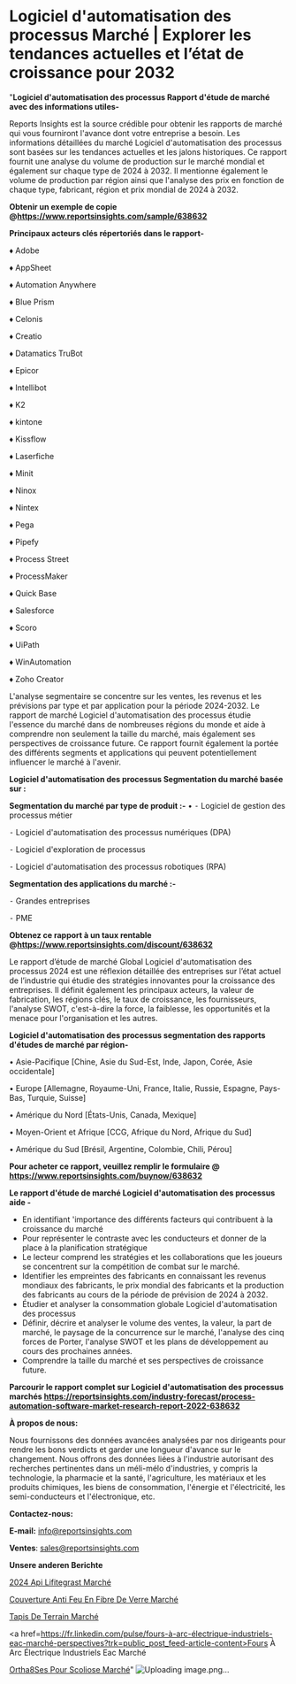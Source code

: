 # Logiciel d'automatisation des processus Marché | Explorer les tendances actuelles et l’état de croissance pour 2032

"<strong>Logiciel d'automatisation des processus Rapport d'étude de marché avec des informations utiles-</strong>

Reports Insights est la source crédible pour obtenir les rapports de marché qui vous fourniront l'avance dont votre entreprise a besoin. Les informations détaillées du marché Logiciel d'automatisation des processus sont basées sur les tendances actuelles et les jalons historiques. Ce rapport fournit une analyse du volume de production sur le marché mondial et également sur chaque type de 2024 à 2032. Il mentionne également le volume de production par région ainsi que l'analyse des prix en fonction de chaque type, fabricant, région et prix mondial de 2024 à 2032.

<strong><b>Obtenir un exemple de copie @</b></strong><a href=https://www.reportsinsights.com/sample/638632><strong><b>https://www.reportsinsights.com/sample/638632</b></strong></a>

<b>Principaux acteurs clés répertoriés dans le rapport-</b>

<b> </b>♦ Adobe

♦ AppSheet

♦ Automation Anywhere

♦ Blue Prism

♦ Celonis

♦ Creatio

♦ Datamatics TruBot

♦ Epicor

♦ Intellibot

♦ K2

♦ kintone

♦ Kissflow

♦ Laserfiche

♦ Minit

♦ Ninox

♦ Nintex

♦ Pega

♦ Pipefy

♦ Process Street

♦ ProcessMaker

♦ Quick Base

♦ Salesforce

♦ Scoro

♦ UiPath

♦ WinAutomation

♦ Zoho Creator

L'analyse segmentaire se concentre sur les ventes, les revenus et les prévisions par type et par application pour la période 2024-2032. Le rapport de marché Logiciel d'automatisation des processus étudie l'essence du marché dans de nombreuses régions du monde et aide à comprendre non seulement la taille du marché, mais également ses perspectives de croissance future. Ce rapport fournit également la portée des différents segments et applications qui peuvent potentiellement influencer le marché à l'avenir.

<strong>Logiciel d'automatisation des processus Segmentation du marché basée sur :</strong>

<strong>Segmentation du marché par type de produit :-</strong>
•
⁃ Logiciel de gestion des processus métier

⁃ Logiciel d'automatisation des processus numériques (DPA)

⁃ Logiciel d'exploration de processus

⁃ Logiciel d'automatisation des processus robotiques (RPA)

<strong>Segmentation des applications du marché :-</strong>

⁃ Grandes entreprises

⁃ PME

<strong><b>Obtenez ce rapport à un taux rentable @</b></strong><a href=https://www.reportsinsights.com/discount/638632><strong><b>https://www.reportsinsights.com/discount/638632</b></strong></a>

Le rapport d’étude de marché Global Logiciel d'automatisation des processus 2024 est une réflexion détaillée des entreprises sur l’état actuel de l’industrie qui étudie des stratégies innovantes pour la croissance des entreprises. Il définit également les principaux acteurs, la valeur de fabrication, les régions clés, le taux de croissance, les fournisseurs, l'analyse SWOT, c'est-à-dire la force, la faiblesse, les opportunités et la menace pour l'organisation et les autres.

<strong>Logiciel d'automatisation des processus segmentation des rapports d'études de marché par région-</strong>

• Asie-Pacifique [Chine, Asie du Sud-Est, Inde, Japon, Corée, Asie occidentale]

• Europe [Allemagne, Royaume-Uni, France, Italie, Russie, Espagne, Pays-Bas, Turquie, Suisse]

• Amérique du Nord [États-Unis, Canada, Mexique]

• Moyen-Orient et Afrique [CCG, Afrique du Nord, Afrique du Sud]

• Amérique du Sud [Brésil, Argentine, Colombie, Chili, Pérou]

<strong>Pour acheter ce rapport, veuillez remplir le formulaire @   <a href=https://www.reportsinsights.com/buynow/638632>https://www.reportsinsights.com/buynow/638632</a></strong>

<strong>Le rapport d'étude de marché Logiciel d'automatisation des processus aide -</strong>
<ul>
  <li>En identifiant 'importance des différents facteurs qui contribuent à la croissance du marché</li>
  <li>Pour représenter le contraste avec les conducteurs et donner de la place à la planification stratégique</li>
  <li>Le lecteur comprend les stratégies et les collaborations que les joueurs se concentrent sur la compétition de combat sur le marché.</li>
  <li>Identifier les empreintes des fabricants en connaissant les revenus mondiaux des fabricants, le prix mondial des fabricants et la production des fabricants au cours de la période de prévision de 2024 à 2032.</li>
  <li>Étudier et analyser la consommation globale Logiciel d'automatisation des processus</li>
  <li>Définir, décrire et analyser le volume des ventes, la valeur, la part de marché, le paysage de la concurrence sur le marché, l'analyse des cinq forces de Porter, l'analyse SWOT et les plans de développement au cours des prochaines années.</li>
  <li>Comprendre la taille du marché et ses perspectives de croissance future.</li>
</ul>

<strong>Parcourir le rapport complet sur Logiciel d'automatisation des processus marchés <a href=https://reportsinsights.com/industry-forecast/process-automation-software-market-research-report-2022-638632>https://reportsinsights.com/industry-forecast/process-automation-software-market-research-report-2022-638632</a></strong>

<strong>À propos de nous:</strong>

Nous fournissons des données avancées analysées par nos dirigeants pour rendre les bons verdicts et garder une longueur d'avance sur le changement. Nous offrons des données liées à l'industrie autorisant des recherches pertinentes dans un méli-mélo d'industries, y compris la technologie, la pharmacie et la santé, l'agriculture, les matériaux et les produits chimiques, les biens de consommation, l'énergie et l'électricité, les semi-conducteurs et l'électronique, etc.

<strong>Contactez-nous:</strong>

<strong>E-mail:</strong> <a href=mailto:info@reportsinsights.com>info@reportsinsights.com</a>

<strong>Ventes</strong>: <a href=mailto:sales@reportsinsights.com>sales@reportsinsights.com</a>

<strong>Unsere anderen Berichte</strong>

<a href=https://www.linkedin.com/pulse/2024-api-lifitegrast-march%C3%A9tendance-et-pr%C3%A9visions-ck4lc/>2024 Api Lifitegrast Marché</a>

<a href=https://www.linkedin.com/pulse/couverture-anti-feu-en-fibre-de-verre-march%C3%A9-l0lzc/>Couverture Anti Feu En Fibre De Verre Marché</a>

<a href=https://www.linkedin.com/pulse/tapis-de-terrain-marché-analyse-des-applications-qt4sc/>Tapis De Terrain Marché</a>

<a href=https://fr.linkedin.com/pulse/fours-à-arc-électrique-industriels-eac-marché-perspectives?trk=public_post_feed-article-content>Fours À Arc Électrique Industriels Eac Marché</a>

<a href=https://www.linkedin.com/pulse/orth%C3%A8ses-pour-scoliose-march%C3%A9paysage-comprenant-wmgcf/>Ortha8Ses Pour Scoliose Marché</a>"
![Uploading image.png…]()

